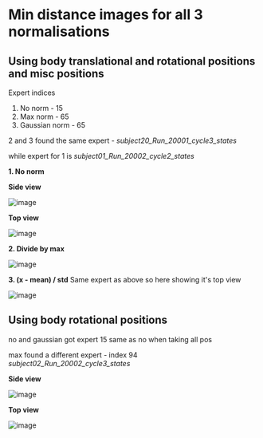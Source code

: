 # Min distance images for all 3 normalisations

## Using body translational and rotational positions and misc positions

Expert indices
1. No norm - 15
2. Max norm - 65
3. Gaussian norm - 65

2 and 3 found the same expert - *subject20_Run_20001_cycle3_states*

while expert for 1 is *subject01_Run_20002_cycle2_states*

**1. No norm**

**Side view**

![image](https://user-images.githubusercontent.com/27682820/46909793-b0ca0700-cf55-11e8-816b-7053d1ff063b.png)

**Top view**

![image](https://user-images.githubusercontent.com/27682820/46911715-ec7ac600-cf81-11e8-803a-963e3a4faf94.png)

**2. Divide by max**

![image](https://user-images.githubusercontent.com/27682820/46909794-b7587e80-cf55-11e8-8029-3acf7669d682.png)

**3. (x - mean) / std** Same expert as above so here showing it's top view

![image](https://user-images.githubusercontent.com/27682820/46911706-91e16a00-cf81-11e8-9ae7-f34a49e7691d.png)

## Using body rotational positions

no and gaussian got expert 15 same as no when taking all pos

max found a different expert - index 94 *subject02_Run_20002_cycle3_states*

**Side view**

![image](https://user-images.githubusercontent.com/27682820/46911681-239ca780-cf81-11e8-89ef-1b21d4ce62f4.png)

**Top view**

![image](https://user-images.githubusercontent.com/27682820/46911700-74ac9b80-cf81-11e8-9df3-75bc6123d284.png)

